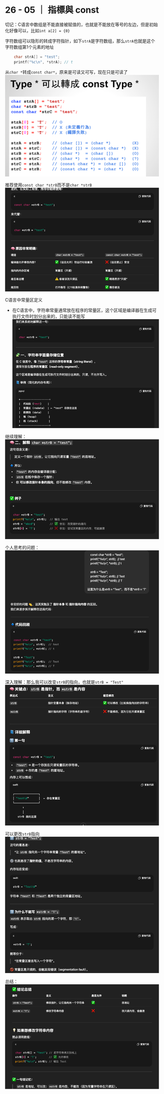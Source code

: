 # 26 - 05 ｜ 指標與 const

切记：C语言中数组是不能直接被赋值的，也就是不能放在等号的左边，但是初始化好像可以，比如`int a[2] = {0}`

字符数组可以隐形的转成字符指针，如下`strA`是字符数组，那么`strA`也就是这个字符数组第1个元素的地址
```c++
    char strA[] = "test";
    printf("%c\n", *strA); // t
```


从`char *`转成`const char*`，原来是可读又可写，现在只是可读了
![图片](pics//pic-1.jpg)


推荐使用`const char *strB`而不是`char *strB`
![图片](pics//pic-2.jpg)


C语言中常量区定义
- 在C语言中，字符串常量通常放在程序的常量区，这个区域是编译器在生成可执行文件时划分出来的，只能读不能写
![图片](pics//pic-3.jpg)

继续理解：
![图片](pics//pic-4.jpg)


个人思考的问题：
![图片](pics//pic-5.jpg)

深入理解：那么我可以改变`strB`的指向，也就是`strB = "Test"`
![图片](pics//pic-6.jpg)

可以更改`strB`指向
![图片](pics//pic-7.jpg)

总结：
![图片](pics//pic-8.jpg)


